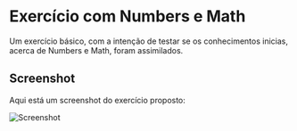 # Exercício com Numbers e Math

Um exercício básico, com a intenção de testar se os conhecimentos inicias, acerca de Numbers e Math, foram assimilados.


## Screenshot

Aqui está um screenshot do exercício proposto:

![Screenshot](//JavaScript%20Básico%20-%20Para%20iniciantes/Aula%2017/exercicionumberemath.png)
